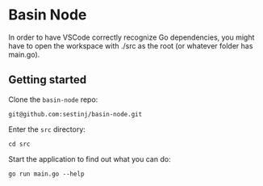 # Basin Node

In order to have VSCode correctly recognize Go dependencies, you might have to open the workspace with ./src as the root (or whatever folder has main.go).

## Getting started

Clone the `basin-node` repo:
```
git@github.com:sestinj/basin-node.git
```

Enter the `src` directory:
```
cd src
```

Start the application to find out what you can do:
```
go run main.go --help
```